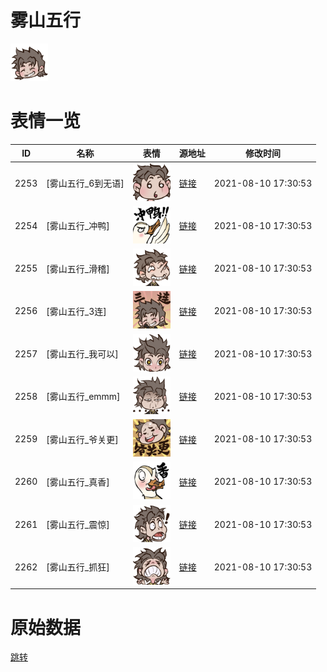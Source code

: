 # 雾山五行

<img src="./cover.png" height="60" alt="cover" />

# 表情一览

|ID|名称|表情|源地址|修改时间|
|----|----|----|----|----|
|2253|[雾山五行_6到无语]|<img src="./pic/002253_%5B雾山五行_6到无语%5D.png" height="60" alt="6到无语"/>|[链接](http://i0.hdslb.com/bfs/emote/ac4d94e66ae9b8f1deca0627acebe81a114f68e7.png)|2021-08-10 17:30:53|
|2254|[雾山五行_冲鸭]|<img src="./pic/002254_%5B雾山五行_冲鸭%5D.png" height="60" alt="冲鸭"/>|[链接](http://i0.hdslb.com/bfs/emote/b365b7324c9481d0eba0fb0acd6842628316d8d8.png)|2021-08-10 17:30:53|
|2255|[雾山五行_滑稽]|<img src="./pic/002255_%5B雾山五行_滑稽%5D.png" height="60" alt="滑稽"/>|[链接](http://i0.hdslb.com/bfs/emote/69b5d92f512c238dc8aa495fe53ab78984ddca33.png)|2021-08-10 17:30:53|
|2256|[雾山五行_3连]|<img src="./pic/002256_%5B雾山五行_3连%5D.png" height="60" alt="3连"/>|[链接](http://i0.hdslb.com/bfs/emote/55f0ad3a4e5eee6b2dbf748ef0dbc99e759bc98d.png)|2021-08-10 17:30:53|
|2257|[雾山五行_我可以]|<img src="./pic/002257_%5B雾山五行_我可以%5D.png" height="60" alt="我可以"/>|[链接](http://i0.hdslb.com/bfs/emote/74818081982d161516f8430fce4a3ea407398eb0.png)|2021-08-10 17:30:53|
|2258|[雾山五行_emmm]|<img src="./pic/002258_%5B雾山五行_emmm%5D.png" height="60" alt="emmm"/>|[链接](http://i0.hdslb.com/bfs/emote/592176e73766c397c7251f8016cbecdd82924278.png)|2021-08-10 17:30:53|
|2259|[雾山五行_爷关更]|<img src="./pic/002259_%5B雾山五行_爷关更%5D.png" height="60" alt="爷关更"/>|[链接](http://i0.hdslb.com/bfs/emote/0dcbc65e50ea0e9f842e00afe35a9fc9e40c99b8.png)|2021-08-10 17:30:53|
|2260|[雾山五行_真香]|<img src="./pic/002260_%5B雾山五行_真香%5D.png" height="60" alt="真香"/>|[链接](http://i0.hdslb.com/bfs/emote/ec8d6180e3251efd14e150f63238bfba0aebafaa.png)|2021-08-10 17:30:53|
|2261|[雾山五行_震惊]|<img src="./pic/002261_%5B雾山五行_震惊%5D.png" height="60" alt="震惊"/>|[链接](http://i0.hdslb.com/bfs/emote/023168735f6eef4de55624ad34669095bc643a7c.png)|2021-08-10 17:30:53|
|2262|[雾山五行_抓狂]|<img src="./pic/002262_%5B雾山五行_抓狂%5D.png" height="60" alt="抓狂"/>|[链接](http://i0.hdslb.com/bfs/emote/444647343e876f2966917bd3e372dca103bb9ed7.png)|2021-08-10 17:30:53|

# 原始数据

[跳转](./raw.json)


